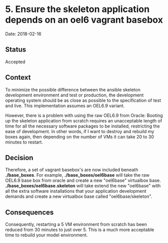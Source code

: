 # 5. Ensure the skeleton application depends on an oel6 vagrant basebox

Date: 2018-02-16

## Status

Accepted

## Context

To minimize the possible difference between the ansible skeleton development environment and test or production, the development operating system should be as close as possible to the specification of test and live.  This implementation assumes an OEL6.9 variant.

However, there is a problem with using the raw OEL6.9 from Oracle: Booting up the skeleton application from scratch requires an unacceptable length of time for all the necessary software packages to be installed, restricting the ease of development.  In other words, if I want to destroy and rebuild my boxes again, then depending on the number of VMs it can take 20 to 30 minutes to restart.

## Decision

Therefore, a set of vagrant basebox's are now included beneath **./base_boxes**.  For example, **./base_boxes/oel6base** will take the raw OEL6.9 base box from oracle and create a new "oel6base" virtualbox base.  **./base_boxes/oel6base.skeleton** will take extend the new "oel6base" with all the extra software installations that your application development demands and create a new virtualbox base called "oel6base/skeleton".

## Consequences

Consequently, restarting a 5 VM environment from scratch has been reduced from 30 minutes to just over 5.  This is a much more acceptable time to rebuild your model environment.
